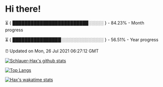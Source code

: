 # Hi there!

⏳ { █████████████████████████░░░░░ } - 84.23% - Month progress

⏳ { ████████████████░░░░░░░░░░░░░░ } - 56.51% - Year progress

⏰ Updated on Mon, 26 Jul 2021 06:27:12 GMT


[![Schlauer-Hax's github stats](https://github-readme-stats.vercel.app/api?username=Schlauer-Hax&show_icons=true&theme=dark&count_private=true)](https://github.com/Schlauer-Hax)


[![Top Langs](https://github-readme-stats.vercel.app/api/top-langs/?username=Schlauer-Hax&layout=compact&theme=dark)](https://github.com/Schlauer-Hax?tab=repositories)


[![Hax's wakatime stats](https://github-readme-stats.vercel.app/api/wakatime?username=Hax&theme=dark)](https://wakatime.com/@Hax)

